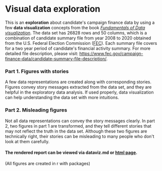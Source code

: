 # Visual data exploration

This is an **exploration** about candidate's campaign finance data by using a few **data visualization** concepts from the book [*Fundamentals of Data visualization*](https://clauswilke.com/dataviz/index.html). The data set has 26828 rows and 50 columns, which is a combination of candidate summary file from year 2008 to 2020 obtained from the U.S. Federal Election Commission ([FEC](https://www.fec.gov/)). Each summary file covers for a two year period of candidate's financial activity summary. For more detailed file description, please visit: <https://www.fec.gov/campaign-finance-data/candidate-summary-file-description/>.

### Part 1. Figures with stories

A few data representations are created along with corresponding stories. Figures convey story messages extracted from the data set, and they are helpful in the exploratory data analysis. If used properly, data visualization can help understanding the data set with more intuitions.

### Part 2. Misleading figures

Not all data representations can convey the story messages clearly. In part 2, two figures in part 1 are transformed, and they tell different stories that may not reflect the truth in the data set. Although these two figures are technically right, their stories can be misleading to many people who don't look at them carefully.

#### The rendered report can be viewed via dataviz.md or [html page](https://yuanzzhang.github.io/cf_dataviz/dataviz.html).

(All figures are created in r with packages)
